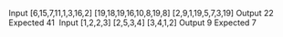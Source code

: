 Input
[6,15,7,11,1,3,16,2]
[19,18,19,16,10,8,19,8]
[2,9,1,19,5,7,3,19]
Output
22
Expected
41
​
Input
[1,2,2,3]
[2,5,3,4]
[3,4,1,2]
Output
9
Expected
7